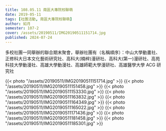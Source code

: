 ```yaml
---
title: 108.05.11 南區大專院校聯萌
date: 2019-05-11
tags: [社團活動, 南區大專院校聯萌]
author: 如月
semester: 107-2
cover: /assets/20190511/IMG20190511151714.jpg
published: 2024-07-24
---
```


多校社團一同舉辦的聯合期末聚會，舉辦社團有（名稱順序）：中山大學動畫社、正修科大日本文化藝術研究社、高科大(楠梓)漫研社、高科大(第一)漫研社、高苑科技大學動漫社、高雄大學動漫社、高雄師範大學漫研社、高雄醫學大學 ACG 研究社

{{< photo "/assets/20190511/IMG20190511151714.jpg" >}}
{{< photo "/assets/20190511/IMG20190511151458.jpg" >}}
{{< photo "/assets/20190511/IMG20190511153330.jpg" >}}
{{< photo "/assets/20190511/IMG20190511163832.jpg" >}}
{{< photo "/assets/20190511/IMG20190511164349.jpg" >}}
{{< photo "/assets/20190511/IMG20190511165022.jpg" >}}
{{< photo "/assets/20190511/IMG20190511171436.jpg" >}}
{{< photo "/assets/20190511/IMG20190511181458.jpg" >}}
{{< photo "/assets/20190511/IMG20190511185301.jpg" >}}

